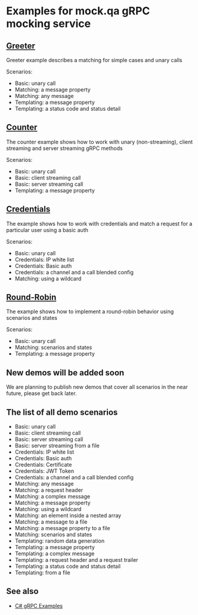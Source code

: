 # Examples for mock.qa gRPC mocking service
## [Greeter](https://github.com/mockqa/demo/tree/main/grpc-examples/greeter)

Greeter example describes a matching for simple cases and unary calls

Scenarios:
* Basic: unary call
* Matching: a message property
* Matching: any message
* Templating: a message property
* Templating: a status code and status detail

## [Counter](https://github.com/mockqa/demo/tree/main/grpc-examples/counter)

The counter example shows how to work with unary (non-streaming), client streaming and server streaming gRPC methods

Scenarios:
* Basic: unary call
* Basic: client streaming call
* Basic: server streaming call
* Templating: a message property

## [Credentials](https://github.com/mockqa/demo/tree/main/grpc-examples/credentials)

The example shows how to work with credentials and match a request for a particular user using a basic auth

Scenarios:
* Basic: unary call
* Credentials: IP white list
* Credentials: Basic auth
* Credentials: a channel and a call blended config
* Matching: using a wildcard

## [Round-Robin](https://github.com/mockqa/demo/tree/main/grpc-examples/round-robin)

The example shows how to implement a round-robin behavior using scenarios and states

Scenarios:
* Basic: unary call
* Matching: scenarios and states
* Templating: a message property

## New demos will be added soon

We are planning to publish new demos that cover all scenarios in the near future, please get back later.

## The list of all demo scenarios
* Basic: unary call
* Basic: client streaming call
* Basic: server streaming call
* Basic: server streaming from a file
* Credentials: IP white list
* Credentials: Basic auth
* Credentials: Certificate
* Credentials: JWT Token
* Credentials: a channel and a call blended config
* Matching: any message
* Matching: a request header
* Matching: a complex message
* Matching: a message property
* Matching: using a wildcard
* Matching: an element inside a nested array
* Matching: a message to a file
* Matching: a message property to a file
* Matching: scenarios and states
* Templating: random data generation
* Templating: a message property
* Templating: a complex message
* Templating: a request header and a request trailer
* Templating: a status code and status detail
* Templating: from a file

## See also
* [C# gRPC Examples](https://github.com/grpc/grpc-dotnet/tree/master/examples)
